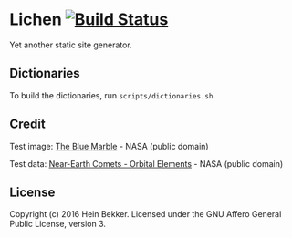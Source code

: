 # Lichen [![Build Status](https://secure.travis-ci.org/netbek/lichen.png?branch=master)](http://travis-ci.org/netbek/lichen)

Yet another static site generator.

## Dictionaries

To build the dictionaries, run `scripts/dictionaries.sh`.

## Credit

Test image: [The Blue Marble](https://www.nasa.gov/content/blue-marble-image-of-the-earth-from-apollo-17) - NASA (public domain)

Test data: [Near-Earth Comets - Orbital Elements](https://data.nasa.gov/d/b67r-rgxc?category=Space-Science&view_name=Near-Earth-Comets-Orbital-Elements) - NASA (public domain)

## License

Copyright (c) 2016 Hein Bekker. Licensed under the GNU Affero General Public License, version 3.
